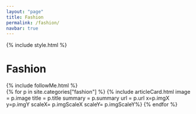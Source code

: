 ```yaml
---
layout: "page"
title: Fashion
permalink: /fashion/
navbar: true
---
```


{% include style.html %}
<h1>Fashion</h1>
{% include followMe.html %}


<div class="grid-container">
{% for p in site.categories["fashion"] %}
    {% include articleCard.html image = p.image title = p.title summary = p.summary url = p.url x=p.imgX y=p.imgY scaleX= p.imgScaleX scaleY= p.imgScaleY%}
{% endfor %}
</div>